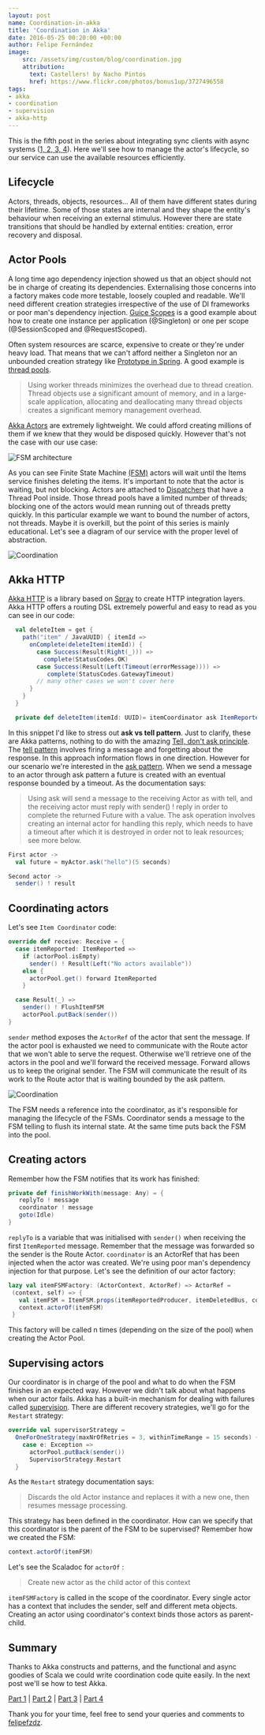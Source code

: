 ```yaml
---
layout: post
name: Coordination-in-akka
title: 'Coordination in Akka'
date: 2016-05-25 00:20:00 +00:00
author: Felipe Fernández
image:
    src: /assets/img/custom/blog/coordination.jpg
    attribution:
      text: Castellers! by Nacho Pintos
      href: https://www.flickr.com/photos/bonus1up/3727496558
tags:
- akka
- coordination
- supervision
- akka-http
---
```


This is the fifth post in the series about integrating sync clients with async systems ([1, ](http://codurance.com/2016/04/28/async-systems-with-sync-clients/)[2, ](http://codurance.com/2016/04/30/akka-basics/)[3, ](http://codurance.com/2016/05/10/finite-state-machines-with-akka/)[4](http://codurance.com/2016/05/16/publish-subscribe-model-in-kafka/)). Here we'll see how to manage the actor's lifecycle, so our service can use the available resources efficiently.

## Lifecycle

Actors, threads, objects, resources... All of them have different states during their lifetime. Some of those states are internal and they shape the entity's behaviour when receiving an external stimulus. However there are state transitions that should be handled by external entities: creation, error recovery and disposal.

## Actor Pools

A long time ago dependency injection showed us that an object should not be in charge of creating its dependencies. Externalising those concerns into a factory makes code more testable, loosely coupled and readable. We'll need different creation strategies irrespective of the use of DI frameworks or poor man's dependency injection. [Guice Scopes](https://github.com/google/guice/wiki/Scopes) is a good example about how to create one instance per application (@Singleton) or one per scope (@SessionScoped and @RequestScoped).

Often system resources are scarce, expensive to create or they're under heavy load. That means that we can't afford neither a Singleton nor an unbounded creation strategy like [Prototype in Spring](http://www.tutorialspoint.com/spring/spring_bean_scopes.htm). A good example is [thread pools](https://docs.oracle.com/javase/tutorial/essential/concurrency/pools.html).

> Using worker threads minimizes the overhead due to thread creation. Thread objects use a significant amount of memory, and in a large-scale application, allocating and deallocating many thread objects creates a significant memory management overhead.

[Akka Actors](http://doc.akka.io/docs/akka/current/scala/actors.html) are extremely lightweight. We could afford creating millions of them if we knew that they would be disposed quickly. However that's not the case with our use case:

<img src="{{ site.baseurl }}/assets/img/custom/blog/fsm.png" alt="FSM architecture" title="FSM architecture" class="img img-center img-responsive style-screengrab">

As you can see Finite State Machine [(FSM)](http://codurance.com/2016/05/10/finite-state-machines-with-akka/) actors will wait until the Items service finishes deleting the items. It's important to note that the actor is waiting, but not blocking. Actors are attached to [Dispatchers](http://doc.akka.io/docs/akka/2.4.6/scala/dispatchers.html) that have a Thread Pool inside. Those thread pools have a limited number of threads; blocking one of the actors would mean running out of threads pretty quickly. In this particular example we want to bound the number of actors, not threads. Maybe it is overkill, but the point of this series is mainly educational. Let's see a diagram of our service with the proper level of abstraction.

<img src="{{ site.baseurl }}/assets/img/custom/blog/coordination-diagram.png" alt="Coordination" title="Coordination" class="img img-center img-responsive style-screengrab">

## Akka HTTP

[Akka HTTP](http://doc.akka.io/docs/akka/2.4.6/scala/http/introduction.html) is a library based on [Spray](http://doc.akka.io/docs/akka/2.4.6/scala/http/introduction.html) to create HTTP integration layers. Akka HTTP offers a routing DSL extremely powerful and easy to read as you can see in our code:

```scala
  val deleteItem = get {
    path("item" / JavaUUID) { itemId =>
      onComplete(deleteItem(itemId)) {
        case Success(Result(Right(_))) =>
          complete(StatusCodes.OK)
        case Success(Result(Left(Timeout(errorMessage)))) =>
           complete(StatusCodes.GatewayTimeout)
        // many other cases we won't cover here
      }
    }
  }

  private def deleteItem(itemId: UUID)= itemCoordinator ask ItemReported(itemId)
```

In this snippet I'd like to stress out **ask vs tell pattern**. Just to clarify, these are Akka patterns, nothing to do with the amazing [Tell, don't ask principle](http://martinfowler.com/bliki/TellDontAsk.html). The [tell pattern](http://doc.akka.io/docs/akka/2.4.6/scala/actors.html#Tell__Fire-forget) involves firing a message and forgetting about the response. In this approach information flows in one direction. However for our scenario we're interested in the [ask pattern](http://doc.akka.io/docs/akka/2.4.6/scala/actors.html#Ask__Send-And-Receive-Future). When we send a message to an actor through ask pattern a future is created with an eventual response bounded by a timeout. As the documentation says:

> Using ask will send a message to the receiving Actor as with tell, and the receiving actor must reply with sender() ! reply in order to complete the returned Future with a value. The ask operation involves creating an internal actor for handling this reply, which needs to have a timeout after which it is destroyed in order not to leak resources; see more below.

```scala
First actor ->
  val future = myActor.ask("hello")(5 seconds)

Second actor ->
  sender() ! result  
```

## Coordinating actors

Let's see `Item Coordinator` code:

```scala
override def receive: Receive = {
  case itemReported: ItemReported =>
    if (actorPool.isEmpty)
      sender() ! Result(Left("No actors available"))
    else {
      actorPool.get() forward ItemReported
    }

  case Result(_) =>
    sender() ! FlushItemFSM
    actorPool.putBack(sender())
}
```

`sender` method exposes the `ActorRef` of the actor that sent the message. If the actor pool is exhausted we need to communicate with the Route actor that we won't able to serve the request. Otherwise we'll retrieve one of the actors in the pool and we'll forward the received message. Forward allows us to keep the original sender. The FSM will communicate the result of its work to the Route actor that is waiting bounded by the ask pattern.

<img src="{{ site.baseurl }}/assets/img/custom/blog/coordination-diagram.png" alt="Coordination" title="Coordination" class="img img-center img-responsive style-screengrab">

The FSM needs a reference into the coordinator, as it's responsible for managing the lifecycle of the FSMs. Coordinator sends a message to the FSM telling to flush its internal state. At the same time puts back the FSM into the pool.

## Creating actors

Remember how the FSM notifies that its work has finished:

```scala
private def finishWorkWith(message: Any) = {
   replyTo ! message
   coordinator ! message
   goto(Idle)
}
```

`replyTo` is a variable that was initialised with `sender()` when receiving the first `ItemReported` message. Remember that the message was forwarded so the sender is the Route Actor. `coordinator` is an ActorRef that has been injected when the actor was created. We're using poor man's dependency injection for that purpose. Let's see the definition of our actor factory:

```scala
lazy val itemFSMFactory: (ActorContext, ActorRef) => ActorRef =
 (context, self) => {
   val itemFSM = ItemFSM.props(itemReportedProducer, itemDeletedBus, coordinator = self)
   context.actorOf(itemFSM)
 }
```

This factory will be called n times (depending on the size of the pool) when creating the Actor Pool.

## Supervising actors

Our coordinator is in charge of the pool and what to do when the FSM finishes in an expected way. However we didn't talk about what happens when our actor fails. Akka has a built-in mechanism for dealing with failures called [supervision](http://doc.akka.io/docs/akka/current/general/supervision.html). There are different recovery strategies, we'll go for the `Restart` strategy:

```scala
override val supervisorStrategy =
  OneForOneStrategy(maxNrOfRetries = 3, withinTimeRange = 15 seconds) {
    case e: Exception =>
      actorPool.putBack(sender())
      SupervisorStrategy.Restart
  }
```

As the `Restart` strategy documentation says:

> Discards the old Actor instance and replaces it with a new one, then resumes message processing.

This strategy has been defined in the coordinator. How can we specify that this coordinator is the parent of the FSM to be supervised? Remember how we created the FSM:

```scala
context.actorOf(itemFSM)
```

Let's see the Scaladoc for `actorOf` :

> Create new actor as the child actor of this context

`itemFSMFactory` is called in the scope of the coordinator. Every single actor has a context that includes the sender, self and different meta objects. Creating an actor using coordinator's context binds those actors as parent-child.

## Summary

Thanks to Akka constructs and patterns, and the functional and async goodies of Scala we could write coordination code quite easily. In the next post we'll se how to test Akka.

[Part 1](http://codurance.com/2016/04/28/async-systems-with-sync-clients/) | [Part 2](http://codurance.com/2016/04/30/akka-basics/) | [Part 3](http://codurance.com/2016/05/10/finite-state-machines-with-akka/) | [Part 4](http://codurance.com/2016/05/16/publish-subscribe-model-in-kafka/)

Thank you for your time, feel free to send your queries and comments to [felipefzdz](http://twitter.com/felipefzdz).
